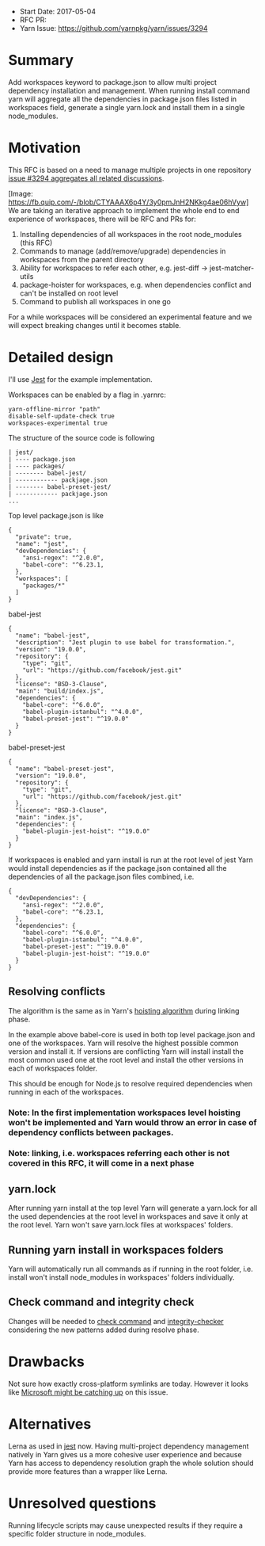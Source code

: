 - Start Date: 2017-05-04
- RFC PR:
- Yarn Issue: https://github.com/yarnpkg/yarn/issues/3294

# Summary

Add workspaces keyword to package.json to allow multi project dependency installation and management.
When running install command yarn will aggregate all the dependencies in package.json files listed in workspaces field, generate a single yarn.lock and install them in a single node_modules.

# Motivation

This RFC is based on a need to manage multiple projects in one repository [issue #3294 aggregates all related discussions](https://github.com/yarnpkg/yarn/issues/3294 (https://github.com/yarnpkg/yarn/issues/884)).

[Image: https://fb.quip.com/-/blob/CTYAAAX6p4Y/3y0pmJnH2NKkg4ae06hVyw]
We are taking an iterative approach to implement the whole end to end experience of workspaces, there will be RFC and PRs for:


1. Installing dependencies of all workspaces in the root node_modules (this RFC)
2. Commands to manage (add/remove/upgrade) dependencies in workspaces from the parent directory
3. Ability for workspaces to refer each other, e.g. jest-diff → jest-matcher-utils
4. package-hoister for workspaces, e.g. when dependencies conflict and can't be installed on root level
5. Command to publish all workspaces in one go

For a while workspaces will be considered an experimental feature and we will expect breaking changes until it becomes stable.

# Detailed design

I'll use [Jest](https://github.com/facebook/jest) for the example implementation.

Workspaces can be enabled by a flag in .yarnrc:
```
yarn-offline-mirror "path"
disable-self-update-check true
workspaces-experimental true
```

The structure of the source code is following

```
| jest/
| ---- package.json
| ---- packages/
| -------- babel-jest/
| ------------ packjage.json
| -------- babel-preset-jest/
| ------------ packjage.json
...
```

Top level package.json is like

```
{
  "private": true,
  "name": "jest",
  "devDependencies": {
    "ansi-regex": "^2.0.0",
    "babel-core": "^6.23.1,
  },
  "workspaces": [
    "packages/*"
  ]
}
```
babel-jest
```
{
  "name": "babel-jest",
  "description": "Jest plugin to use babel for transformation.",
  "version": "19.0.0",
  "repository": {
    "type": "git",
    "url": "https://github.com/facebook/jest.git"
  },
  "license": "BSD-3-Clause",
  "main": "build/index.js",
  "dependencies": {
    "babel-core": "^6.0.0",
    "babel-plugin-istanbul": "^4.0.0",
    "babel-preset-jest": "^19.0.0"
  }
}
```

babel-preset-jest
```
{
  "name": "babel-preset-jest",
  "version": "19.0.0",
  "repository": {
    "type": "git",
    "url": "https://github.com/facebook/jest.git"
  },
  "license": "BSD-3-Clause",
  "main": "index.js",
  "dependencies": {
    "babel-plugin-jest-hoist": "^19.0.0"
  }
}
```

If workspaces is enabled and yarn install is run at the root level of jest Yarn would install dependencies as if the package.json contained all the dependencies of all the package.json files combined, i.e.

```
{
  "devDependencies": {
    "ansi-regex": "^2.0.0",
    "babel-core": "^6.23.1,
  },
  "dependencies": {
    "babel-core": "^6.0.0",
    "babel-plugin-istanbul": "^4.0.0",
    "babel-preset-jest": "^19.0.0"
    "babel-plugin-jest-hoist": "^19.0.0"
  }
}
```

## Resolving conflicts

The algorithm is the same as in Yarn's [hoisting algorithm](https://github.com/yarnpkg/yarn/blob/master/src/package-hoister.js) during linking phase.

In the example above babel-core is used in both top level package.json and one of the workspaces.
Yarn will resolve the highest possible common version and install it.
If versions are conflicting Yarn will install install the most common used one at the root level and install the other versions in each of workspaces folder.

This should be enough for Node.js to resolve required dependencies when running in each of the workspaces.

### Note: In the first implementation workspaces level hoisting won't be implemented and Yarn would throw an error in case of dependency conflicts between packages.

### Note: linking, i.e. workspaces referring each other is not covered in this RFC, it will come in a next phase

## yarn.lock

After running yarn install at the top level Yarn will generate a yarn.lock for all the used dependencies at the root level in workspaces and save it only at the root level.
Yarn won't save yarn.lock files at workspaces' folders.


## Running yarn install in workspaces folders

Yarn will automatically run all commands as if running in the root folder, i.e. install won't install node_modules in workspaces' folders individually.

## Check command and integrity check

Changes will be needed to [check command](https://github.com/yarnpkg/yarn/blob/master/src/cli/commands/check.js) and [integrity-checker](https://github.com/yarnpkg/yarn/blob/master/src/integrity-checker.js) considering the new patterns added during resolve phase.


# Drawbacks

Not sure how exactly cross-platform symlinks are today. However it looks like
[Microsoft might be catching up](https://blogs.windows.com/buildingapps/2016/12/02/symlinks-windows-10/) on this issue.

# Alternatives

Lerna as used in [jest](https://github.com/facebook/jest) now.
Having multi-project dependency management natively in Yarn gives us a more cohesive user experience and because Yarn has access to dependency resolution graph the whole solution should provide more features than a wrapper like Lerna.

# Unresolved questions

Running lifecycle scripts may cause unexpected results if they require a specific folder structure in node_modules.
